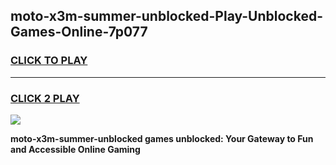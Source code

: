 
## moto-x3m-summer-unblocked-Play-Unblocked-Games-Online-7p077
<h3>
<a href="https://premium76.site?title=moto-x3m-summer-unblocked&ref=25A">CLICK TO PLAY</a></h3>
<hr>

<h3>
<a href="https://premium76.site?title=moto-x3m-summer-unblocked&ref=25A">CLICK 2 PLAY</a>
  
</h3>

<a href="https://premium76.site?title=moto-x3m-summer-unblocked&ref=25A"><img src="https://clearcache.store/games.png"></a>


**moto-x3m-summer-unblocked games unblocked: Your Gateway to Fun and Accessible Online Gaming**
